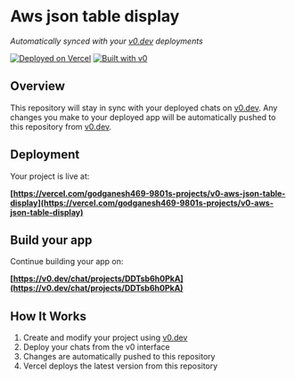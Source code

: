# Aws json table display

*Automatically synced with your [v0.dev](https://v0.dev) deployments*

[![Deployed on Vercel](https://img.shields.io/badge/Deployed%20on-Vercel-black?style=for-the-badge&logo=vercel)](https://vercel.com/godganesh469-9801s-projects/v0-aws-json-table-display)
[![Built with v0](https://img.shields.io/badge/Built%20with-v0.dev-black?style=for-the-badge)](https://v0.dev/chat/projects/DDTsb6h0PkA)

## Overview

This repository will stay in sync with your deployed chats on [v0.dev](https://v0.dev).
Any changes you make to your deployed app will be automatically pushed to this repository from [v0.dev](https://v0.dev).

## Deployment

Your project is live at:

**[https://vercel.com/godganesh469-9801s-projects/v0-aws-json-table-display](https://vercel.com/godganesh469-9801s-projects/v0-aws-json-table-display)**

## Build your app

Continue building your app on:

**[https://v0.dev/chat/projects/DDTsb6h0PkA](https://v0.dev/chat/projects/DDTsb6h0PkA)**

## How It Works

1. Create and modify your project using [v0.dev](https://v0.dev)
2. Deploy your chats from the v0 interface
3. Changes are automatically pushed to this repository
4. Vercel deploys the latest version from this repository